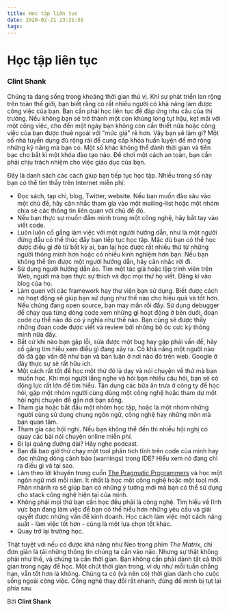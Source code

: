 ```yaml
---
title: Học tập liên tục
date: 2020-02-21 23:21:55
tags:
---
```


# Học tập liên tục

### Clint Shank

Chúng ta đang sống trong khoảng thời gian thú vị. Khi sự phát triển lan rộng trên toàn thế giới, bạn biết rằng có rất nhiều người có khả năng làm được công việc của bạn. Bạn cần phải học liên tục để đáp ứng nhu cầu của thị trường. Nếu không bạn sẽ trở thành một con khủng long tụt hậu, kẹt mãi với một công việc, cho đến một ngày bạn không còn cần thiết nữa hoặc công việc của bạn được thuê ngoài với "mức giá" rẻ hơn.
Vậy bạn sẽ làm gì? Một số nhà tuyển dụng đủ rộng rãi để cung cấp khóa huấn luyện để mở rộng những kỹ năng mà bạn có. Một số khác không thể dành thời gian và tiền bạc cho bất kì một khóa đào tạo nào. Để chơi một cách an toàn, bạn cần phải chịu trách nhiệm cho việc giáo dục của bạn.

Đây là danh sách các cách giúp bạn tiếp tục học tập. Nhiều trong số này bạn có thể tìm thấy trên Internet miễn phí:
* Đọc sách, tạp chí, blog, Twitter, website. Nếu bạn muốn đào sâu vào một chủ đề, hãy cân nhắc tham gia vào một mailing-list hoặc một nhóm chia sẻ các thông tin liên quan với chủ đề đó.
* Nếu bạn thực sự muốn đắm mình trong một công nghệ, hãy bắt tay vào viết code.
* Luôn luôn cố gắng làm việc với một người hướng dẫn, như là một người đứng đầu có thể thúc đẩy bạn tiếp tục học tập. Mặc dù bạn có thể học được điều gì đó từ bất kỳ ai, bạn lại học được rất nhiều thứ từ những người thông minh hơn hoặc có nhiều kinh nghiệm hơn bạn. Nếu bạn không thể tìm được một người hướng dẫn, hãy cân nhắc rời đi.
* Sử dụng người hướng dẫn ảo. Tìm một tác giả hoặc lập trình viên trên Web, người mà bạn thực sự thích và đọc mọi thứ họ viết. Đăng kí vào blog của họ.
* Làm quen với các framework hay thư viện bạn sử dụng. Biết được cách nó hoạt động sẽ giúp bạn sử dụng như thế nào cho hiệu quả và tốt hơn. Nếu chúng đang open source, bạn may mắn rồi đấy. Sử dụng debugger để chạy qua từng dòng code xem những gì hoạt động ở bên dưới, đoạn code cụ thể nào đó có ý nghĩa như thế nào. Bạn cũng sẽ được thấy những đoạn code được viết và review bởi những bộ óc cực kỳ thông minh nữa đấy.
* Bất cứ khi nào bạn gặp lỗi, sửa được một bug hay gặp phải vấn đề, hãy cố gắng tìm hiểu xem điều gì đang xảy ra. Có khả năng một người nào đó đã gặp vấn đề như bạn và bàn luận ở nơi nào đó trên web. Google ở đây thực sự sẽ rất hữu ích.
* Một cách rất tốt để học một thứ đó là dạy và nói chuyện về thứ mà bạn muốn học. Khi mọi người lắng nghe và hỏi bạn nhiều câu hỏi, bạn sẽ có động lực rất lớn để tìm hiểu. Tận dụng các bữa ăn trưa ở công ty để học hỏi, gặp một nhóm người cùng dùng một công nghệ hoặc tham dự một hội nghị chuyên đề gần nơi bạn sống.
* Tham gia hoặc bắt đầu một nhóm học tập, hoặc là một nhóm những người cùng sử dụng chung ngôn ngữ, công nghệ hay những môn mà bạn quan tâm.
* Tham gia các hội nghị. Nếu bạn không thể đến thì nhiều hội nghị có quay các bài nói chuyện online miễn phí.
* Đi lại quãng đường dài? Hãy nghe podcast.
* Bạn đã bao giờ thử chạy một tool phân tích tĩnh trên code của mình hay đọc những dòng cảnh báo (warnings) trong IDE? Hiểu xem nó đang chỉ ra điều gì và tại sao.
* Làm theo lời khuyên trong cuốn [The Pragmatic Programmers](http://www.pragprog.com/titles/tpp/the-pragmatic-programmer)  và học một ngôn ngữ mới mỗi năm. Ít nhất là học một công nghệ hoặc một tool mới. Phân nhánh ra sẽ giúp bạn có những ý tưởng mới mà bạn có thể sử dụng cho stack công nghệ hiện tại của mình.
* Không phải mọi thứ bạn cần học đều phải là công nghệ. Tìm hiểu về lĩnh vực bạn đang làm việc để bạn có thể hiểu hơn những yêu cầu và giải quyết được những vấn đề kinh doanh. Học cách làm việc một cách năng suất - làm việc tốt hơn - cũng là một lựa chọn tốt khác.
* Quay trở lại trường học.

Thật tuyệt vời nếu có được khả năng như Neo trong phim *The Matrix*, chỉ đơn giản là tải những thông tin chúng ta cần vào não. Nhưng sự thật không phải như thế, và chúng ta cần thời gian. Bạn không cần phải dành tất cả thời gian trong ngày để học. Một chút thời gian trong, ví dụ như mỗi tuần chẳng hạn, vẫn tốt hơn là không. Chúng ta có (và nên có) thời gian dành cho cuộc sống ngoài công việc.
Công nghệ thay đổi rất nhanh, đừng để mình bị tụt lại phía sau.

Bởi **Clint Shank**
